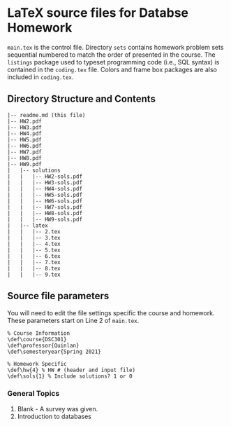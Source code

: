 # LaTeX source files for Databse Homework

`main.tex` is the control file.  Directory `sets` contains homework problem sets sequential numbered to match the order of presented in the course.  The `listings` package used to typeset programming code (i.e., SQL syntax) is contained in the `coding.tex` file.  Colors and frame box packages are also included in `coding.tex`.  


## Directory Structure and Contents
```
|-- readme.md (this file)
|-- HW2.pdf
|-- HW3.pdf
|-- HW4.pdf
|-- HW5.pdf
|-- HW6.pdf
|-- HW7.pdf
|-- HW8.pdf
|-- HW9.pdf
|   |-- solutions
|   |   |-- HW2-sols.pdf
|   |   |-- HW3-sols.pdf
|   |   |-- HW4-sols.pdf
|   |   |-- HW5-sols.pdf
|   |   |-- HW6-sols.pdf
|   |   |-- HW7-sols.pdf
|   |   |-- HW8-sols.pdf
|   |   |-- HW9-sols.pdf
|   |-- latex
|   |   |-- 2.tex
|   |   |-- 3.tex
|   |   |-- 4.tex
|   |   |-- 5.tex
|   |   |-- 6.tex
|   |   |-- 7.tex
|   |   |-- 8.tex
|   |   |-- 9.tex
```


## Source file parameters
You will need to edit the file settings specific the course and homework.  These parameters start on Line 2 of `main.tex`.

```
% Course Information
\def\course{DSC301}
\def\professor{Quinlan}
\def\semesteryear{Spring 2021}

% Homework Specific
\def\hw{4} % HW # (header and input file)
\def\sols{1} % Include solutions? 1 or 0

```



### General Topics
1. Blank - A survey was given.
2. Introduction to databases
